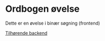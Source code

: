 # Ordbogen øvelse

Dette er en øvelse i binær søgning (frontend)

[Tilhørende backend](https://github.com/JonLundby/ordbogen_slow_backend)